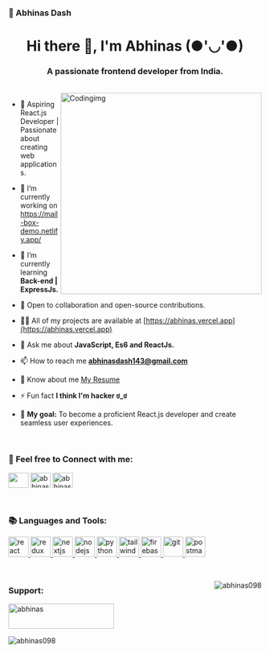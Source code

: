 ### 👋 Abhinas Dash

<!--
**Abhinas098/Abhinas098** is a ✨ _special_ ✨ repository because its `README.md` (this file) appears on your GitHub profile.

Here are some ideas to get you started:

- 🔭 I’m currently working on ...
- 🌱 I’m currently learning ...
- 👯 I’m looking to collaborate on ...
- 🤔 I’m looking for help with ...
- 💬 Ask me about ...
- 📫 How to reach me: ...
- 😄 Pronouns: ...
- ⚡ Fun fact: ...
-->

<h1 align="center">Hi there 👋, I'm Abhinas (●'◡'●)</h1>
<h3 align="center">A passionate frontend developer from India.</h3>
<br>
<img align="right" width="400" alt="Codingimg" src="https://i.pinimg.com/originals/81/17/8b/81178b47a8598f0c81c4799f2cdd4057.gif">


- 🚀 Aspiring React.js Developer | Passionate about creating web applications.
  
- 🔭 I’m currently working on https://mail-box-demo.netlify.app/

- 🌱 I’m currently learning **Back-end | ExpressJs.**

- 👯 Open to collaboration and open-source contributions.

- 👨‍💻 All of my projects are available at [https://abhinas.vercel.app](https://abhinas.vercel.app)

- 💬 Ask me about **JavaScript, Es6 and ReactJs.**

- 📫 How to reach me **abhinasdash143@gmail.com**

- 📄 Know about me [My Resume](https://drive.google.com/file/d/1BwyXhbQz3ZYgYigVUVyX1kJCG168PDNj/view)

- ⚡ Fun fact **I think I'm hacker ಠ_ಠ**

- 🎯 **My goal:** To become a proficient React.js developer and create seamless user experiences.

<br>
<h3 align="left">💌 Feel free to Connect with me:</h3>
<p align="left">
<a href="https://linkedin.com/in/abhinas-dash-91656b217" target="blank"><img align="center" src="https://github.com/Abhinas098/Abhinas098/assets/88656609/b61ad2a4-29b3-46b3-94da-32fbb1ae7681" height="30" width="40" /></a>
<a href="https://www.leetcode.com/abhinas143" target="blank"><img align="center" src="https://github.com/Abhinas098/Abhinas098/assets/88656609/d0c94cee-4b40-4865-82c9-f5c7f99ea19b" alt="abhinas143" height="30" width="40" /></a>
<a href="https://github.com/Abhinas098" target="blank"><img align="center" src="https://github.com/Abhinas098/Abhinas098/assets/88656609/53dc620e-c8f3-41a1-92ec-cfecdc1bfb51" alt="abhinas143" height="30" width="40" /></a>
</p>
<br>
<h3 align="left">📚 Languages and Tools:</h3>

<p align="left"> 
  <a href="https://reactjs.org/" target="_blank" rel="noreferrer"> <img src="https://reactnative.dev/img/header_logo.svg" alt="react" width="40" height="40"/> </a>  <a href="https://redux.js.org" target="_blank" rel="noreferrer"> <img src="https://github.com/Abhinas098/Abhinas098/assets/88656609/9fcc0fae-53f4-4dce-b046-8dfe3fdfa64d" alt="redux" width="40" height="40"/> </a>
  <a href="https://nextjs.org/" target="_blank" rel="noreferrer"> <img src="https://github.com/Abhinas098/Abhinas098/assets/88656609/eedae838-b992-4103-9e18-b7cd19d5cbce" alt="nextjs" width="40" height="40"/> </a> <a href="https://nodejs.org" target="_blank" rel="noreferrer"> <img src="https://github.com/Abhinas098/Abhinas098/assets/88656609/e37f8e42-b999-475c-ba3e-e366a8791ae3" alt="nodejs" width="40" height="40"/> </a>  <a href="https://www.python.org" target="_blank" rel="noreferrer"> <img src="https://github.com/Abhinas098/Abhinas098/assets/88656609/da773137-7ba5-43f1-a254-4d9f5ad210e4" alt="python" width="40" height="40"/> </a>  <a href="https://tailwindcss.com/" target="_blank" rel="noreferrer"> <img src="https://www.vectorlogo.zone/logos/tailwindcss/tailwindcss-icon.svg" alt="tailwind" width="40" height="40"/> </a> 
 <a href="https://firebase.google.com/" target="_blank" rel="noreferrer"> <img src="https://www.vectorlogo.zone/logos/firebase/firebase-icon.svg" alt="firebase" width="40" height="40"/> </a> <a href="https://git-scm.com/" target="_blank" rel="noreferrer"> <img src="https://www.vectorlogo.zone/logos/git-scm/git-scm-icon.svg" alt="git" width="40" height="40"/> </a><a href="https://postman.com" target="_blank" rel="noreferrer"> <img src="https://www.vectorlogo.zone/logos/getpostman/getpostman-icon.svg" alt="postman" width="40" height="40"/> </a></p>
<br>
<p><img align="right" src="https://github-readme-stats.vercel.app/api/top-langs?username=abhinas098&show_icons=true&locale=en&layout=compact" alt="abhinas098" /></p>
<h3 align="left">Support:</h3>
<p><a align="left" href="https://www.buymeacoffee.com/abhinas"> <img align="left" src="https://cdn.buymeacoffee.com/buttons/v2/default-yellow.png" height="50" width="210" alt="abhinas" /></a></p><br><br>
<br>

<p><img align="left" src="https://github-readme-streak-stats.herokuapp.com/?user=abhinas098&" alt="abhinas098" /></p>

